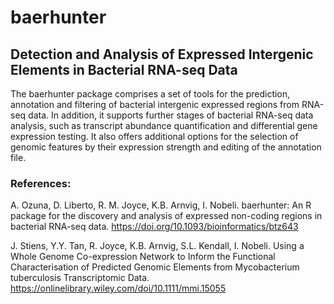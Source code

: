 # baerhunter
## Detection and Analysis of Expressed Intergenic Elements in Bacterial RNA-seq Data
The baerhunter package comprises a set of tools for the prediction, annotation and filtering of 
bacterial intergenic expressed regions from RNA-seq data. In addition, it supports further stages 
of bacterial RNA-seq data analysis, such as transcript abundance quantification and differential 
gene expression testing. It also offers additional options for the selection of genomic features 
by their expression strength and editing of the annotation file.

### References:
A. Ozuna, D. Liberto, R. M. Joyce, K.B. Arnvig, I. Nobeli. baerhunter: An R package for the discovery 
and analysis of expressed non-coding regions in bacterial RNA-seq data. 
https://doi.org/10.1093/bioinformatics/btz643

J. Stiens, Y.Y. Tan, R. Joyce, K.B. Arnvig, S.L. Kendall, I. Nobeli. Using a Whole Genome Co-expression Network to Inform the Functional Characterisation of Predicted Genomic Elements from Mycobacterium tuberculosis Transcriptomic Data. https://onlinelibrary.wiley.com/doi/10.1111/mmi.15055

